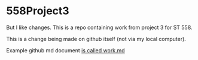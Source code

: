 # 558Project3

But I like changes. This is a repo containing work from project 3 for ST 558. 

This is a change being made on github itself (not via my local computer).

Example github md document [is called work.md](work.html)
